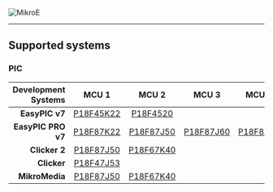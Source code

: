 ![MikroE](http://www.mikroe.com/img/designs/beta/logo_small.png)

---

## Supported systems

### PIC

| Development Systems     | MCU 1               | MCU 2                | MCU 3                | MCU 4                | MCU 5                |
|------------------------:|:-------------------:|:--------------------:|:--------------------:|:--------------------:|:--------------------:|
| **EasyPIC v7**          | [P18F45K22]()       | [P18F4520]()         | | | |
| **EasyPIC PRO v7**      | [P18F87K22]()       | [P18F87J50]()        | [P18F87J60]()        | [P18F8722]()         | [P18F8522]()         |
| **Clicker 2**           | [P18F87J50]()       | [P18F67K40]()        | | | |
| **Clicker**             | [P18F47J53]()       | | | | |
| **MikroMedia**          | [P18F87J50]()       | [P18F67K40]()        | | | |
